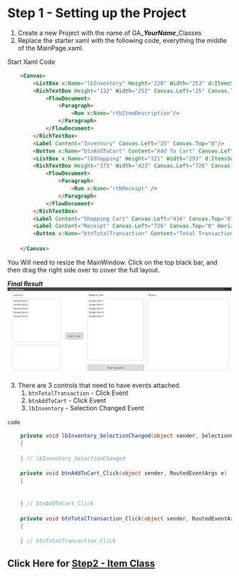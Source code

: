 ﻿# Step 1 - Setting up the Project

1. Create a new Project with the name of GA_***YourName***_Classes
2. Replace the starter xaml with the following code, everything the middle of the MainPage.xaml.

Start Xaml Code
```html
    <Canvas>
        <ListBox x:Name="lbInventory" Height="228" Width="253" d:ItemsSource="{d:SampleData ItemCount=5}" Canvas.Left="25" Canvas.Top="39" HorizontalAlignment="Left" VerticalAlignment="Center" />
        <RichTextBox Height="132" Width="252" Canvas.Left="25" Canvas.Top="282" HorizontalAlignment="Left" VerticalAlignment="Center">
            <FlowDocument>
                <Paragraph>
                    <Run x:Name="rtbItemDescription"/>
                </Paragraph>
            </FlowDocument>
        </RichTextBox>
        <Label Content="Inventory" Canvas.Left="25" Canvas.Top="8"/>
        <Button x:Name="btnAddToCart" Content="Add To Cart" Canvas.Left="302" Canvas.Top="217" Height="34" Width="91" HorizontalAlignment="Left" VerticalAlignment="Center" />
        <ListBox x:Name="lbShopping" Height="321" Width="293" d:ItemsSource="{d:SampleData ItemCount=5}" Canvas.Left="416" Canvas.Top="39" HorizontalAlignment="Center" VerticalAlignment="Top"/>
        <RichTextBox Height="373" Width="423" Canvas.Left="726" Canvas.Top="39" HorizontalAlignment="Left" VerticalAlignment="Center">
            <FlowDocument>
                <Paragraph>
                    <Run x:Name="rtbReceipt" />
                </Paragraph>
            </FlowDocument>
        </RichTextBox>
        <Label Content="Shopping Cart" Canvas.Left="416" Canvas.Top="8" HorizontalAlignment="Left" VerticalAlignment="Center"/>
        <Label Content="Receipt" Canvas.Left="726" Canvas.Top="8" HorizontalAlignment="Left" VerticalAlignment="Center"/>
        <Button x:Name="btnTotalTransaction" Content="Total Transaction" Canvas.Left="416" Canvas.Top="383" HorizontalAlignment="Center" VerticalAlignment="Top" Width="293" Height="31"  />

    </Canvas>

```

You Will need to resize the MainWindow. Click on the top black bar, and then drag the right side over to cover the full layout.

***Final Result***
![Layout](Images/Layout.png)

3. There are 3 controls that need to have events attached.
    1. `btnTotalTransaction` - Click Event
    2. `btnAddToCart` - Click Event
    3. `lbInventory` - Selection Changed Event

`code`
```csharp
    private void lbInventory_SelectionChanged(object sender, SelectionChangedEventArgs e)
    {
    
    } // lbInventory_SelectionChanged

    private void btnAddToCart_Click(object sender, RoutedEventArgs e)
    {
 

    } // btnAddToCart_Click

    private void btnTotalTransaction_Click(object sender, RoutedEventArgs e)
    {

    } // btnTotalTransaction_Click
```

## Click Here for [Step2 - Item Class](Step2_ItemClass.md)